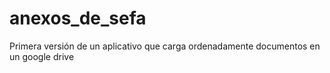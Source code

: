 # anexos_de_sefa
Primera versión de un aplicativo que carga ordenadamente documentos en un google drive
